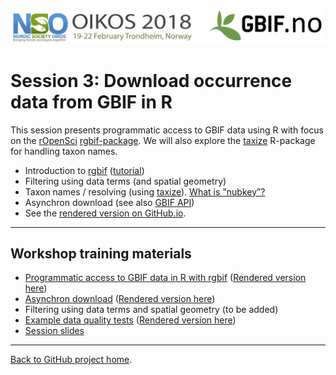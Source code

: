 ![](../demo_data/NSO_2018_GBIF_NO.png "NSO 2018")


# Session 3: Download occurrence data from GBIF in R

This session presents programmatic access to GBIF data using R with focus on the [rOpenSci](https://ropensci.org/) [rgbif-package](https://github.com/ropensci/rgbif). We will also explore the [taxize](https://ropensci.org/tutorials/taxize_tutorial/) R-package for handling taxon names.

* Introduction to [rgbif](https://github.com/ropensci/rgbif) ([tutorial](https://ropensci.org/tutorials/rgbif_tutorial/))
* Filtering using data terms (and spatial geometry)
* Taxon names / resolving (using [taxize](https://ropensci.org/tutorials/taxize_tutorial/)). [What is "nubkey”?](http://gbif.blogspot.no/search?q=names&max-results=20&by-date=true)
* Asynchron download (see also [GBIF API](https://www.gbif.org/developer/summary))
* See the [rendered version on GitHub.io](https://gbif-europe.github.io/nordic_oikos_2018_r/s3_gbif_demo/).
 
***

## Workshop training materials

 * [Programmatic access to GBIF data in R with rgbif](gbif_demo.Rmd) ([Rendered version here](https://gbif-europe.github.io/nordic_oikos_2018_r/s3_gbif_demo/gbif_demo.html))
 * [Asynchron download](3.x_async_download_gbif.Rmd) ([Rendered version here](https://gbif-europe.github.io/nordic_oikos_2018_r/s3_gbif_demo/3.x_async_download_gbif.html))
 * Filtering using data terms and spatial geometry (to be added)
 * [Example data quality tests](data_quality.Rmd) ([Rendered version here](https://gbif-europe.github.io/nordic_oikos_2018_r/s3_gbif_demo/data_quality.html))
 * [Session slides](./slides)
 


***

[Back to GitHub project home](https://github.com/GBIF-Europe/nordic_oikos_2018_r).
